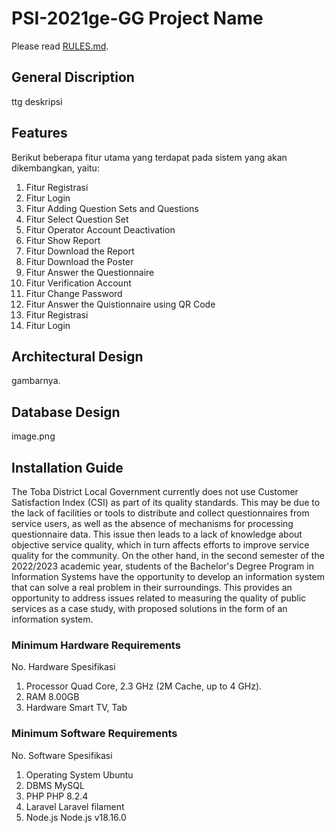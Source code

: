 # PSI-2021ge-GG Project Name
Please read [RULES.md](RULES.md).

## General Discription
ttg deskripsi

## Features
Berikut beberapa fitur utama yang terdapat pada sistem yang akan dikembangkan, yaitu:
1.	Fitur Registrasi
2.	Fitur Login
3.	Fitur Adding Question Sets and Questions
4.	Fitur Select Question Set
5.	Fitur Operator Account Deactivation
6.	Fitur Show Report
7.	Fitur Download the Report
8.	Fitur Download the Poster
9.	Fitur Answer the Questionnaire
10.	Fitur Verification Account
11.	Fitur Change Password
12.	Fitur Answer the Quistionnaire using QR Code
13.	Fitur Registrasi
14.	Fitur Login

## Architectural Design
gambarnya.
## Database Design
image.png

## Installation Guide
The Toba District Local Government currently does not use Customer Satisfaction Index (CSI) as part of its quality standards. This may be due to the lack of facilities or tools to distribute and collect questionnaires from service users, as well as the absence of mechanisms for processing questionnaire data. This issue then leads to a lack of knowledge about objective service quality, which in turn affects efforts to improve service quality for the community. On the other hand, in the second semester of the 2022/2023 academic year, students of the Bachelor's Degree Program in Information Systems have the opportunity to develop an information system that can solve a real problem in their surroundings. This provides an opportunity to address issues related to measuring the quality of public services as a case study, with proposed solutions in the form of an information system.



### Minimum Hardware Requirements
No.	Hardware	Spesifikasi
1.	Processor	Quad Core, 2.3 GHz (2M Cache, up to 4 GHz).
2.	RAM	        8.00GB
3.	Hardware	Smart TV, Tab

### Minimum Software Requirements
No.	Software	        Spesifikasi
1.	Operating System	Ubuntu
2.	DBMS	            MySQL
3.	PHP	                PHP 8.2.4
4.	Laravel	            Laravel filament
5.	Node.js	            Node.js v18.16.0


